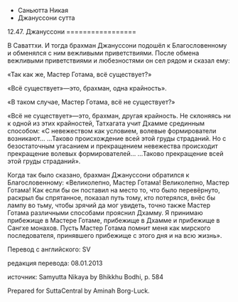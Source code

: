 









* Саньютта Никая
* Джануссони сутта


12\.47\. Джануссони
\=\=\=\=\=\=\=\=\=\=\=\=\=\=\=\=\=



В Саваттхи\. И тогда брахман Джануссони подошёл к Благословенному и обменялся с ним вежливыми приветствиями\. После обмена вежливыми приветствиями и любезностями он сел рядом и сказал ему:


«Так как же, Мастер Готама, всё существует?»


«Всё существует»—это, брахман, одна крайность»\.


«В таком случае, Мастер Готама, всё не существует?»


«Всё не существует»—это, брахман, другая крайность\. Не склоняясь ни к одной из этих крайностей, Татхагата учит Дхамме срединным способом: «С невежеством как условием, волевые формирователи возникают… …Таково происхождение всей этой груды страданий\. Но с безостаточным угасанием и прекращением невежества происходит прекращение волевых формирователей… …Таково прекращение всей этой груды страданий»\.


Когда так было сказано, брахман Джануссони обратился к Благословенному: «Великолепно, Мастер Готама\! Великолепно, Мастер Готама\! Как если бы он поставил на место то, что было перевёрнуто, раскрыл бы спрятанное, показал путь тому, кто потерялся, внёс бы лампу во тьму, чтобы зрячий да мог увидеть, точно также Мастер Готама различными способами прояснил Дхамму\. Я принимаю прибежище в Мастере Готаме, прибежище в Дхамме и прибежище в Сангхе монахов\. Пусть Мастер Готама помнит меня как мирского последователя, принявшего прибежище с этого дня и на всю жизнь»\.



Перевод с английского: SV


редакция перевода: 08\.01\.2013


источник: Samyutta Nikaya by Bhikkhu Bodhi, p\. 584


Prepared for SuttaCentral by Aminah Borg\-Luck\.






